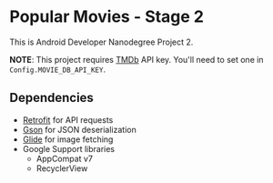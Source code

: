 # Popular Movies - Stage 2
This is Android Developer Nanodegree Project 2.

__NOTE__: This project requires [TMDb](https://www.themoviedb.org) API key. You'll need to set one in `Config.MOVIE_DB_API_KEY`.

## Dependencies

* [Retrofit](http://square.github.io/retrofit/) for API requests
* [Gson](https://github.com/google/gson) for JSON deserialization
* [Glide](https://github.com/bumptech/glide) for image fetching
* Google Support libraries
  * AppCompat v7
  * RecyclerView
